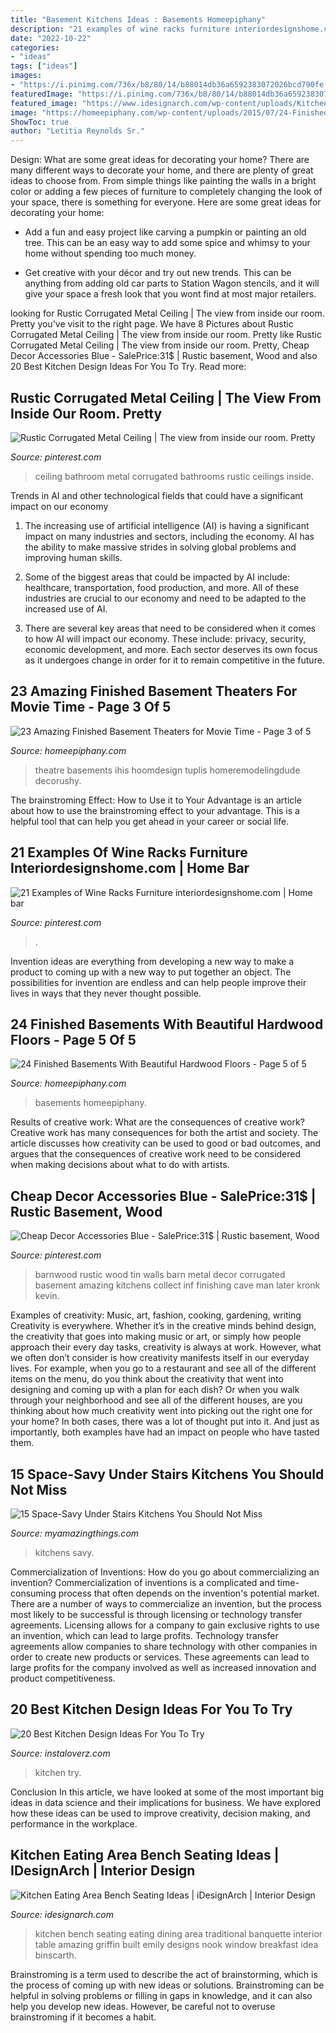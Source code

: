 ```yaml
---
title: "Basement Kitchens Ideas : Basements Homeepiphany"
description: "21 examples of wine racks furniture interiordesignshome.com"
date: "2022-10-22"
categories:
- "ideas"
tags: ["ideas"]
images:
- "https://i.pinimg.com/736x/b8/80/14/b88014db36a6592383072026bcd790fe.jpg"
featuredImage: "https://i.pinimg.com/736x/b8/80/14/b88014db36a6592383072026bcd790fe.jpg"
featured_image: "https://www.idesignarch.com/wp-content/uploads/Kitchen-Bench-Seating-Ideas_8.jpg"
image: "https://homeepiphany.com/wp-content/uploads/2015/07/24-Finished-Basements-With-Beautiful-Hardwood-Floors-20.jpg"
ShowToc: true
author: "Letitia Reynolds Sr."
---
```



Design: What are some great ideas for decorating your home?
There are many different ways to decorate your home, and there are plenty of great ideas to choose from. From simple things like painting the walls in a bright color or adding a few pieces of furniture to completely changing the look of your space, there is something for everyone. Here are some great ideas for decorating your home: 
- Add a fun and easy project like carving a pumpkin or painting an old tree. This can be an easy way to add some spice and whimsy to your home without spending too much money. 

- Get creative with your décor and try out new trends. This can be anything from adding old car parts to Station Wagon stencils, and it will give your space a fresh look that you wont find at most major retailers.

	

		
looking for Rustic Corrugated Metal Ceiling | The view from inside our room. Pretty you've visit to the right page. We have 8 Pictures about Rustic Corrugated Metal Ceiling | The view from inside our room. Pretty like Rustic Corrugated Metal Ceiling | The view from inside our room. Pretty, Cheap Decor Accessories Blue - SalePrice:31$ | Rustic basement, Wood and also 20 Best Kitchen Design Ideas For You To Try. Read more:
		
    
## Rustic Corrugated Metal Ceiling | The View From Inside Our Room. Pretty

<img loading=lazy src="https://i.pinimg.com/736x/de/25/88/de2588c66f8a64838a1bf03508c3809d--bathroom-ceilings-bathroom-ceiling-ideas.jpg?b=t" onerror="this.onerror=null;this.src='https://tse4.mm.bing.net/th?id=OIP.aGT-uGobl_b2Xac1IuMalQHaLJ&amp;pid=15.1';" alt="Rustic Corrugated Metal Ceiling | The view from inside our room. Pretty">

_Source: pinterest.com_

>ceiling bathroom metal corrugated bathrooms rustic ceilings inside. 

	

Trends in AI and other technological fields that could have a significant impact on our economy
1. The increasing use of artificial intelligence (AI) is having a significant impact on many industries and sectors, including the economy. AI has the ability to make massive strides in solving global problems and improving human skills.
2. Some of the biggest areas that could be impacted by AI include: healthcare, transportation, food production, and more. All of these industries are crucial to our economy and need to be adapted to the increased use of AI.

3. There are several key areas that need to be considered when it comes to how AI will impact our economy. These include: privacy, security, economic development, and more. Each sector deserves its own focus as it undergoes change in order for it to remain competitive in the future.


    
## 23 Amazing Finished Basement Theaters For Movie Time - Page 3 Of 5

<img loading=lazy src="https://homeepiphany.com/wp-content/uploads/2015/07/23-Amazing-Finished-Basement-Theaters-for-Movie-Time-12.jpg" onerror="this.onerror=null;this.src='https://tse1.mm.bing.net/th?id=OIP.En8P2Bhcy5Qdz2umjUyOigHaE7&amp;pid=15.1';" alt="23 Amazing Finished Basement Theaters for Movie Time - Page 3 of 5">

_Source: homeepiphany.com_

>theatre basements ihis hoomdesign tuplis homeremodelingdude decorushy. 

	

The brainstroming Effect: How to Use it to Your Advantage is an article about how to use the brainstroming effect to your advantage. This is a helpful tool that can help you get ahead in your career or social life.

    
## 21 Examples Of Wine Racks Furniture Interiordesignshome.com | Home Bar

<img loading=lazy src="https://i.pinimg.com/736x/fe/3c/ef/fe3cefa2a36cbfe368558fad489017e1.jpg" onerror="this.onerror=null;this.src='https://tse1.mm.bing.net/th?id=OIP.ebC6uXQGvZQWrzXVPgBNqAHaLI&amp;pid=15.1';" alt="21 Examples of Wine Racks Furniture interiordesignshome.com | Home bar">

_Source: pinterest.com_

>. 

	

Invention ideas are everything from developing a new way to make a product to coming up with a new way to put together an object. The possibilities for invention are endless and can help people improve their lives in ways that they never thought possible.

    
## 24 Finished Basements With Beautiful Hardwood Floors - Page 5 Of 5

<img loading=lazy src="https://homeepiphany.com/wp-content/uploads/2015/07/24-Finished-Basements-With-Beautiful-Hardwood-Floors-20.jpg" onerror="this.onerror=null;this.src='https://tse4.mm.bing.net/th?id=OIP.l96NfqXsnXbk9b3VWNwg_AHaE2&amp;pid=15.1';" alt="24 Finished Basements With Beautiful Hardwood Floors - Page 5 of 5">

_Source: homeepiphany.com_

>basements homeepiphany. 

	

Results of creative work: What are the consequences of creative work?
Creative work has many consequences for both the artist and society. The article discusses how creativity can be used to good or bad outcomes, and argues that the consequences of creative work need to be considered when making decisions about what to do with artists.

    
## Cheap Decor Accessories Blue - SalePrice:31$ | Rustic Basement, Wood

<img loading=lazy src="https://i.pinimg.com/736x/b8/80/14/b88014db36a6592383072026bcd790fe.jpg" onerror="this.onerror=null;this.src='https://tse2.mm.bing.net/th?id=OIP.jtHx2qO26vSs2JR92BEzngHaNK&amp;pid=15.1';" alt="Cheap Decor Accessories Blue - SalePrice:31$ | Rustic basement, Wood">

_Source: pinterest.com_

>barnwood rustic wood tin walls barn metal decor corrugated basement amazing kitchens collect inf finishing cave man later kronk kevin. 

	

Examples of creativity: Music, art, fashion, cooking, gardening, writing
Creativity is everywhere. Whether it’s in the creative minds behind design, the creativity that goes into making music or art, or simply how people approach their every day tasks, creativity is always at work. However, what we often don’t consider is how creativity manifests itself in our everyday lives. For example, when you go to a restaurant and see all of the different items on the menu, do you think about the creativity that went into designing and coming up with a plan for each dish? Or when you walk through your neighborhood and see all of the different houses, are you thinking about how much creativity went into picking out the right one for your home? In both cases, there was a lot of thought put into it. And just as importantly, both examples have had an impact on people who have tasted them.

    
## 15 Space-Savy Under Stairs Kitchens You Should Not Miss

<img loading=lazy src="https://myamazingthings.com/wp-content/uploads/2017/01/kitchen1.jpg" onerror="this.onerror=null;this.src='https://tse1.mm.bing.net/th?id=OIP.aLycL5Q_Qed9AWV7lNDGwQHaE8&amp;pid=15.1';" alt="15 Space-Savy Under Stairs Kitchens You Should Not Miss">

_Source: myamazingthings.com_

>kitchens savy. 

	

Commercialization of Inventions: How do you go about commercializing an invention?
Commercialization of inventions is a complicated and time-consuming process that often depends on the invention's potential market. There are a number of ways to commercialize an invention, but the process most likely to be successful is through licensing or technology transfer agreements. Licensing allows for a company to gain exclusive rights to use an invention, which can lead to large profits. Technology transfer agreements allow companies to share technology with other companies in order to create new products or services. These agreements can lead to large profits for the company involved as well as increased innovation and product competitiveness.

    
## 20 Best Kitchen Design Ideas For You To Try

<img loading=lazy src="http://www.instaloverz.com/wp-content/uploads/2016/10/1-best-kitchen-design-ideas.jpg" onerror="this.onerror=null;this.src='https://tse3.mm.bing.net/th?id=OIP.SfvAKmNuE2qP4_43_vduDwHaJ4&amp;pid=15.1';" alt="20 Best Kitchen Design Ideas For You To Try">

_Source: instaloverz.com_

>kitchen try. 

	

Conclusion
In this article, we have looked at some of the most important big ideas in data science and their implications for business. We have explored how these ideas can be used to improve creativity, decision making, and performance in the workplace.

    
## Kitchen Eating Area Bench Seating Ideas | IDesignArch | Interior Design

<img loading=lazy src="https://www.idesignarch.com/wp-content/uploads/Kitchen-Bench-Seating-Ideas_8.jpg" onerror="this.onerror=null;this.src='https://tse3.mm.bing.net/th?id=OIP.Ti7eAF9qtKxf-H3s9y6HzAHaJ4&amp;pid=15.1';" alt="Kitchen Eating Area Bench Seating Ideas | iDesignArch | Interior Design">

_Source: idesignarch.com_

>kitchen bench seating eating dining area traditional banquette interior table amazing griffin built emily designs nook window breakfast idea binscarth. 

	

Brainstroming is a term used to describe the act of brainstorming, which is the process of coming up with new ideas or solutions. Brainstroming can be helpful in solving problems or filling in gaps in knowledge, and it can also help you develop new ideas. However, be careful not to overuse brainstroming if it becomes a habit.

